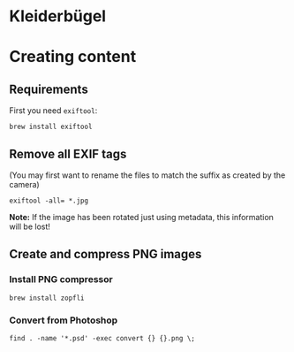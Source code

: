 Kleiderbügel
============

# Creating content

## Requirements

First you need `exiftool`:

```
brew install exiftool
```

## Remove all EXIF tags

(You may first want to rename the files to match the suffix as created by the camera)

```
exiftool -all= *.jpg
```

**Note:** If the image has been rotated just using metadata, this information will be lost!

## Create and compress PNG images

### Install PNG compressor

```
brew install zopfli
```

### Convert from Photoshop

```
find . -name '*.psd' -exec convert {} {}.png \;
